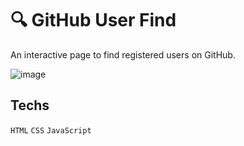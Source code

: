 # 🔍 GitHub User Find
An interactive page to find registered users on GitHub.

![image](https://github.com/user-attachments/assets/1e59baad-db2b-4811-8144-54de5d82a799)

## Techs
`HTML` `CSS` `JavaScript`